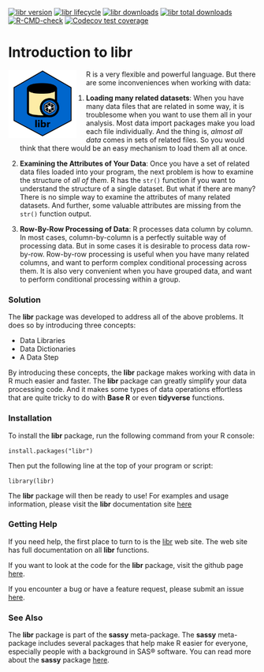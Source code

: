 <!-- badges: start -->
  
[![libr version](https://www.r-pkg.org/badges/version/libr)](https://cran.r-project.org/package=libr)
[![libr lifecycle](https://img.shields.io/badge/lifecycle-stable-blue.svg)](https://cran.r-project.org/package=libr)
[![libr downloads](https://cranlogs.r-pkg.org/badges/libr)](https://cran.r-project.org/package=libr)
[![libr total downloads](https://cranlogs.r-pkg.org/badges/grand-total/libr)](https://cran.r-project.org/package=libr)
[![R-CMD-check](https://github.com/dbosak01/libr/actions/workflows/R-CMD-check.yaml/badge.svg)](https://github.com/dbosak01/libr/actions/workflows/R-CMD-check.yaml)
[![Codecov test coverage](https://codecov.io/gh/dbosak01/libr/branch/master/graph/badge.svg)](https://app.codecov.io/gh/dbosak01/libr?branch=master)

<!-- badges: end -->
  
# Introduction to **libr** 
<img src="./man/images/libr_new.png" align="left" height="138" style="margin-right:20px;height:138px"/>

R is a very flexible and powerful language.  But there are some inconveniences
when working with data:

1. **Loading many related datasets**:  When you have many data files
that are related in some way, it is troublesome when you want to use 
them all in your analysis.  Most data import packages make you load each
file individually. And the thing is, *almost all data* comes in sets of related 
files.  So you would think that there would be an easy mechanism 
to load them all at once.

2. **Examining the Attributes of Your Data**:  Once you have a set of related
data files loaded into your program, the next problem is how to examine 
the structure of *all of them*.  R has the `str()` function 
if you want to understand the structure of a single dataset.  But what if 
there are many?  There is no simple way to examine the attributes 
of many related datasets.  And further, some valuable attributes are missing 
from the `str()` function output.

3. **Row-By-Row Processing of Data**: R processes data column by column. 
In most cases, column-by-column is a perfectly suitable way of processing data. 
But in some cases it is desirable to process data row-by-row.  Row-by-row 
processing is useful when you have many related columns, and want to 
perform complex conditional processing across them.  It is also very convenient
when you have grouped data, and want to perform conditional processing
within a group.

### Solution

The **libr** package was developed to address all of the above problems. It does so
by introducing three concepts:

* Data Libraries
* Data Dictionaries
* A Data Step

By introducing these concepts, the **libr** package makes working with
data in R much easier and faster.  The **libr** package can greatly simplify
your data processing code.  And it makes some types of data operations effortless 
that are quite tricky to do with **Base R** or even **tidyverse** functions.

### Installation

To install the **libr** package, run the following 
command from your R console:

    install.packages("libr")


Then put the following line at the top of your program or script:

    library(libr)
    
The **libr** package will then be ready to use! For examples and usage 
information, please visit the **libr** documentation site 
[here](https://libr.r-sassy.org/articles/libr.html)

    
### Getting Help

If you need help, the first place 
to turn to is the [libr](https://libr.r-sassy.org) web site. The web site
has full documentation on all **libr** functions.

If you want to look at the code for the **libr** package, visit the
github page [here](https://github.com/dbosak01/libr).

If you encounter a bug or have a feature request, please submit an issue 
[here](https://github.com/dbosak01/libr/issues).

### See Also

The **libr** package is part of the **sassy** meta-package. 
The **sassy** meta-package includes several packages that help make R
easier for everyone, especially people with a background in SAS® software. 
You can read more about the **sassy** package
[here](https://r-sassy.org/).
